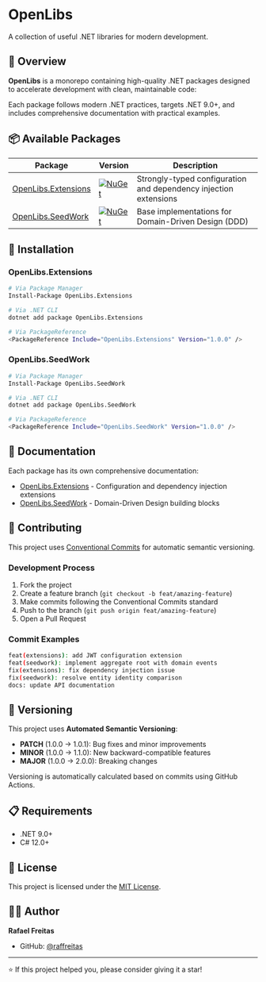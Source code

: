 # OpenLibs

A collection of useful .NET libraries for modern development.

## 🎯 Overview

**OpenLibs** is a monorepo containing high-quality .NET packages designed to accelerate development with clean, maintainable code:

Each package follows modern .NET practices, targets .NET 9.0+, and includes comprehensive documentation with practical examples.

## 📦 Available Packages

| Package | Version | Description |
|---------|---------|-------------|
| [OpenLibs.Extensions](https://www.nuget.org/packages/OpenLibs.Extensions/) | [![NuGet](https://img.shields.io/nuget/v/OpenLibs.Extensions.svg)](https://www.nuget.org/packages/OpenLibs.Extensions/) | Strongly-typed configuration and dependency injection extensions |
| [OpenLibs.SeedWork](https://www.nuget.org/packages/OpenLibs.SeedWork/) | [![NuGet](https://img.shields.io/nuget/v/OpenLibs.SeedWork.svg)](https://www.nuget.org/packages/OpenLibs.SeedWork/) | Base implementations for Domain-Driven Design (DDD) |

## 🚀 Installation

### OpenLibs.Extensions

```bash
# Via Package Manager
Install-Package OpenLibs.Extensions

# Via .NET CLI
dotnet add package OpenLibs.Extensions

# Via PackageReference
<PackageReference Include="OpenLibs.Extensions" Version="1.0.0" />
```

### OpenLibs.SeedWork

```bash
# Via Package Manager
Install-Package OpenLibs.SeedWork

# Via .NET CLI
dotnet add package OpenLibs.SeedWork

# Via PackageReference
<PackageReference Include="OpenLibs.SeedWork" Version="1.0.0" />
```

## 📖 Documentation

Each package has its own comprehensive documentation:

- [OpenLibs.Extensions](./src/OpenLibs.Extensions/README.md) - Configuration and dependency injection extensions
- [OpenLibs.SeedWork](./src/OpenLibs.SeedWork/README.md) - Domain-Driven Design building blocks

## 🤝 Contributing

This project uses [Conventional Commits](./CONVENTIONAL_COMMITS.md) for automatic semantic versioning.

### Development Process

1. Fork the project
2. Create a feature branch (`git checkout -b feat/amazing-feature`)
3. Make commits following the Conventional Commits standard
4. Push to the branch (`git push origin feat/amazing-feature`)
5. Open a Pull Request

### Commit Examples

```bash
feat(extensions): add JWT configuration extension
feat(seedwork): implement aggregate root with domain events
fix(extensions): fix dependency injection issue
fix(seedwork): resolve entity identity comparison
docs: update API documentation
```

## 🔄 Versioning

This project uses **Automated Semantic Versioning**:

- **PATCH** (1.0.0 → 1.0.1): Bug fixes and minor improvements
- **MINOR** (1.0.0 → 1.1.0): New backward-compatible features
- **MAJOR** (1.0.0 → 2.0.0): Breaking changes

Versioning is automatically calculated based on commits using GitHub Actions.

## 📋 Requirements

- .NET 9.0+
- C# 12.0+

## 📄 License

This project is licensed under the [MIT License](./LICENSE).

## 👨‍💻 Author

**Rafael Freitas**
- GitHub: [@raffreitas](https://github.com/raffreitas)

---

⭐ If this project helped you, please consider giving it a star!
